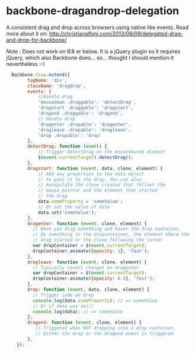 backbone-dragandrop-delegation
==============================

A consistent drag and drop across browsers using native like events. Read more about it on:
http://christianalfoni.com/2013/09/09/delegated-drag-and-drop-for-backbone/

*Note* : Does not work on IE8 er below. It is a jQuery plugin so it requires jQuery, which also Backbone does... so...
thought I should mention it nevertheless :-)

```javascript
  Backbone.View.extend({
        tagName: 'div',
        className: 'dragdrop',
        events: {
            //Handle drag
            'mousedown .draggable': 'detectDrag',
            'dragstart .draggable': 'dragstart',
            'dragend .draggable': 'dragend',
            // Handle drop
            'dragenter .dropable': 'dragenter',
            'dragleave .dropable': 'dragleave',
            'drop .dropable': 'drop'
        },
        detectDrag: function (event) {
            // Trigger detectDrag on the mousedowned element
            $(event.currentTarget).detectDrag();
        },
        dragstart: function (event, data, clone, element) {
            // Add any properties to the data object
            // to pass it to the drop. You can also 
            // manipulate the clone created that follows the 
            // mouse pointer and the element that started 
            // the drag
            data.someProperty = 'someValue';
            // Or set the value of data
            data.set('someValue');
        },
        dragenter: function (event, clone, element) {
          // When you drag something and hover the drop container.
          // Do something to the dropcontainer, the element where the
          // drag started or the clone following the cursor
          var dropContainer = $(event.currentTarget);
          dropContainer.animate({opacity: 1}, 'fast');
        },
        dragleave: function (event, clone, element) {
          // Typically revert changes on dragenter
          var dropContainer = $(event.currentTarget);
          dropContainer.animate({opacity: 0.5}, 'fast');
        },
        drop: function (event, data, clone, element) {
          // Trigger code on drop
          console.log(data.someProperty); // => someValue
          // Or if data was set()
          console.log(data); // => someValue
        },
        dragend: function (event, clone, element) {
           // Triggered when NOT dropping into a drop container.
           // Either the drop or the dragend event is triggered
        },
    });
```
